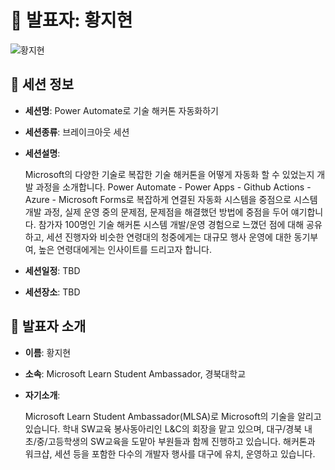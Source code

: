 # 🎤 발표자: 황지현

<div class="container">
    <div class="row justify-content-center">
        <div class="col-md-4 profile mb-4 text-center">
            <img src="/images/speakers/jihyeonhwang.jpg" alt="황지현" class="img-fluid" />
        </div>
    </div>
</div>

## 🔎 세션 정보

- **세션명**: Power Automate로 기술 해커톤 자동화하기
- **세션종류**: 브레이크아웃 세션
- **세션설명**:

  Microsoft의 다양한 기술로 복잡한 기술 해커톤을 어떻게 자동화 할 수 있었는지 개발 과정을 소개합니다. Power Automate - Power Apps - Github Actions - Azure - Microsoft Forms로 복잡하게 연결된 자동화 시스템을 중점으로 시스템 개발 과정, 실제 운영 중의 문제점, 문제점을 해결했던 방법에 중점을 두어 얘기합니다. 참가자 100명인 기술 해커톤 시스템 개발/운영 경험으로 느꼈던 점에 대해 공유하고, 세션 진행자와 비슷한 연령대의 청중에게는 대규모 행사 운영에 대한 동기부여, 높은 연령대에게는 인사이트를 드리고자 합니다.

- **세션일정**: TBD
- **세션장소**: TBD

## 📜 발표자 소개

- **이름**: 황지현
- **소속**: Microsoft Learn Student Ambassador, 경북대학교
- **자기소개**:

  Microsoft Learn Student Ambassador(MLSA)로 Microsoft의 기술을 알리고 있습니다. 학내 SW교육 봉사동아리인 L&C의 회장을 맡고 있으며, 대구/경북 내 초/중/고등학생의 SW교육을 도맡아 부원들과 함께 진행하고 있습니다. 해커톤과 워크샵, 세션 등을 포함한 다수의 개발자 행사를 대구에 유치, 운영하고 있습니다.